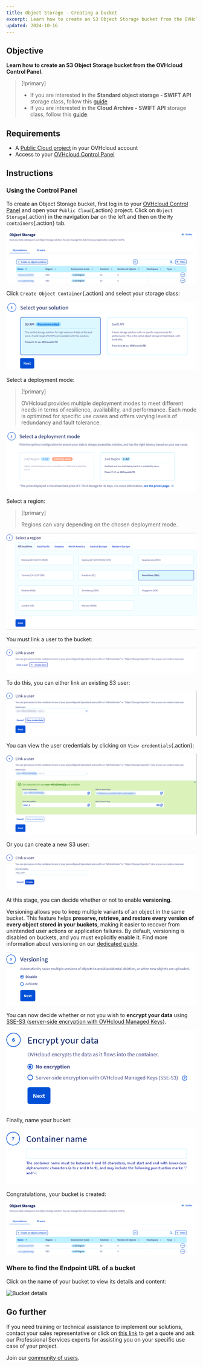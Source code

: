 ```yaml
---
title: Object Storage - Creating a bucket
excerpt: Learn how to create an S3 Object Storage bucket from the OVHcloud Control Panel
updated: 2024-10-16
---
```


## Objective

**Learn how to create an S3 Object Storage bucket from the OVHcloud Control Panel.**

> [!primary]
>
> - If you are interested in the **Standard object storage - SWIFT API** storage class, follow this [guide](/pages/storage_and_backup/object_storage/pcs_create_container)
> - If you are interested in the **Cloud Archive - SWIFT API** storage class, follow this [guide](/pages/storage_and_backup/object_storage/pca_create_container).
>

## Requirements

- A [Public Cloud project](/pages/public_cloud/compute/create_a_public_cloud_project) in your OVHcloud account
- Access to your [OVHcloud Control Panel](/links/manager)

## Instructions

### Using the Control Panel

To create an Object Storage bucket, first log in to your [OVHcloud Control Panel](/links/manager) and open your `Public Cloud`{.action} project. Click on `Object Storage`{.action} in the navigation bar on the left and then on the `My containers`{.action} tab.

![My Dashboard containers](images/01_object_storage-bucket_listing.png)

Click `Create Object Container`{.action} and select your storage class:

![Select your solution](images/object_storage-bucke_creation_step1.png)

Select a deployment mode:

> [!primary]
>
> OVHcloud provides multiple deployment modes to meet different needs in terms of resilience, availability, and performance. Each mode is optimized for specific use cases and offers varying levels of redundancy and fault tolerance.
>

![Select a deployment mode](images/object_storage-bucke_creation_step2.png)

Select a region:

> [!primary]
>
> Regions can vary depending on the chosen deployment mode.
>

![Select a region](images/object_storage-bucke_creation_step3.png)

You must link a user to the bucket:

![Link to user](images/object_storage-bucke_creation_step4_1.png)

To do this, you can either link an existing S3 user:

![Link to user](images/object_storage-bucke_creation_step4_2.png)

You can view the user credentials by clicking on `View credentials`{.action}:

![view credentials](images/object_storage-bucke_creation_step4_3.png)

Or you can create a new S3 user:

![Create S3 user](images/object_storage-bucke_creation_step4_4.png)

At this stage, you can decide whether or not to enable **versioning**.

Versioning allows you to keep multiple variants of an object in the same bucket. This feature helps **preserve, retrieve, and restore every version of every object stored in your buckets**, making it easier to recover from unintended user actions or application failures. By default, versioning is disabled on buckets, and you must explicitly enable it. Find more information about versioning on our [dedicated guide](/pages/storage_and_backup/object_storage/s3_versioning).

![Enabling versioning](images/object_storage-bucke_creation_step5.png)

You can now decide whether or not you wish to **encrypt your data** using [SSE-S3 (server-side encryption with OVHcloud Managed Keys)](/pages/storage_and_backup/object_storage/s3_encrypt_your_objects_with_sse_c).

![Encryption](images/object_storage-bucke_creation_step6.png)

Finally, name your bucket:

![Container name](images/object_storage-bucke_creation_step7.png)

Congratulations, your bucket is created:

![Result](images/01_object_storage-bucket_listing.png)

### Where to find the Endpoint URL of a bucket

Click on the name of your bucket to view its details and content:

![Bucket details](images/highperf-create-container-20220928091433895.png)

## Go further

If you need training or technical assistance to implement our solutions, contact your sales representative or click on [this link](/links/professional-services) to get a quote and ask our Professional Services experts for assisting you on your specific use case of your project.

Join our [community of users](/links/community).
